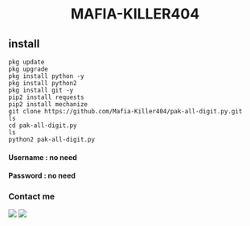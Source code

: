 <h1 align="center">
     MAFIA-KILLER404

## install

````
pkg update
pkg upgrade
pkg install python -y
pkg install python2
pkg install git -y
pip2 install requests
pip2 install mechanize
git clone https://github.com/Mafia-Killer404/pak-all-digit.py.git
ls
cd pak-all-digit.py
ls
python2 pak-all-digit.py
````

#### Username : no need
#### Password : no need
### Contact me
[![](https://img.shields.io/badge/Facebook-GROUP-blue?logo=Facebook&logoColor=blue&labelColor=white)](https://www.facebook.com/groups/163289698887595/?ref=share)
[![](https://img.shields.io/badge/Whatsapp-CHAT-red?logo=Whatsapp&logoColor=Brightgreen&labelColor=white)](https://wa.me/+92132197796?text=Asalamualaikum+bang)
